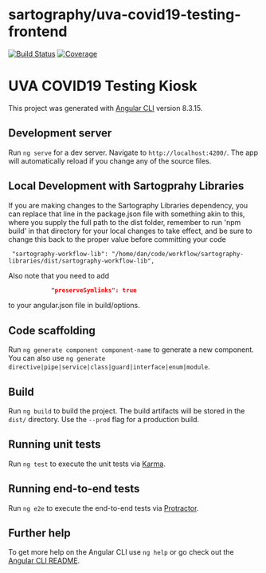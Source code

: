 # sartography/uva-covid19-testing-frontend
[![Build Status](https://travis-ci.com/sartography/uva-covid19-testing-frontend.svg?branch=master)](https://travis-ci.com/sartography/uva-covid19-testing-frontend)
[![Coverage](https://sonarcloud.io/api/project_badges/measure?project=sartography_uva-covid19-testing-frontend&metric=coverage)](https://sonarcloud.io/dashboard?id=sartography_uva-covid19-testing-frontend)

# UVA COVID19 Testing Kiosk
This project was generated with [Angular CLI](https://github.com/angular/angular-cli) version 8.3.15.

## Development server

Run `ng serve` for a dev server. Navigate to `http://localhost:4200/`. The app will automatically reload if you change any of the source files.

## Local Development with Sartogprahy Libraries
If you are making changes to the Sartography Libraries dependency,
you can replace that line in the package.json file with something akin to this, where you supply the full path to the dist folder, remember
to run 'npm build' in that directory for your local changes to take effect, and be sure to change this back to the proper value before
committing your code
```
 "sartography-workflow-lib": "/home/dan/code/workflow/sartography-libraries/dist/sartography-workflow-lib",
```
 Also note that you need to add
 ```json
             "preserveSymlinks": true
```
to your angular.json file in build/options.

## Code scaffolding

Run `ng generate component component-name` to generate a new component. You can also use `ng generate directive|pipe|service|class|guard|interface|enum|module`.

## Build

Run `ng build` to build the project. The build artifacts will be stored in the `dist/` directory. Use the `--prod` flag for a production build.

## Running unit tests

Run `ng test` to execute the unit tests via [Karma](https://karma-runner.github.io).

## Running end-to-end tests

Run `ng e2e` to execute the end-to-end tests via [Protractor](http://www.protractortest.org/).

## Further help

To get more help on the Angular CLI use `ng help` or go check out the [Angular CLI README](https://github.com/angular/angular-cli/blob/master/README.md).
